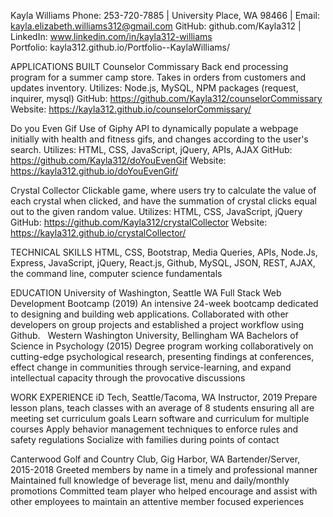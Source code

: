 Kayla Williams
Phone: 253-720-7885 | University Place, WA 98466 | Email: kayla.elizabeth.williams312@gmail.com
GitHub: github.com/Kayla312  |  LinkedIn: www.linkedin.com/in/kayla312-williams  
Portfolio: kayla312.github.io/Portfolio--KaylaWilliams/

APPLICATIONS BUILT
Counselor Commissary
Back end processing program for a summer camp store. Takes in orders from customers and updates inventory.
Utilizes: Node.js, MySQL, NPM packages (request, inquirer, mysql)
GitHub: https://github.com/Kayla312/counselorCommissary
Website: https://kayla312.github.io/counselorCommissary/

Do you Even Gif
Use of Giphy API to dynamically populate a webpage initially with health and fitness gifs, and changes according to the user's search. 
Utilizes: HTML, CSS, JavaScript, jQuery, APIs, AJAX
GitHub: https://github.com/Kayla312/doYouEvenGif
Website: https://kayla312.github.io/doYouEvenGif/

Crystal Collector
Clickable game, where users try to calculate the value of each crystal when clicked, and have the summation of crystal clicks equal out to the given random value.
Utilizes: HTML, CSS, JavaScript, jQuery
GitHub: https://github.com/Kayla312/crystalCollector
Website: https://kayla312.github.io/crystalCollector/


TECHNICAL SKILLS 
HTML, CSS, Bootstrap, Media Queries, APIs, Node.Js, Express, JavaScript, jQuery, React.js, Github, MySQL, JSON, REST, AJAX, the command line, computer science fundamentals

EDUCATION
University of Washington, Seattle WA
Full Stack Web Development Bootcamp (2019)
An intensive 24-week bootcamp dedicated to designing and building web applications. Collaborated with other developers on group projects and established a project workflow using Github.  
Western Washington University, Bellingham WA
Bachelors of Science in Psychology (2015)
Degree program working collaboratively on cutting-edge psychological research, presenting findings at conferences, effect change in communities through service-learning, and expand intellectual capacity through the provocative discussions

WORK EXPERIENCE
iD Tech, Seattle/Tacoma, WA
Instructor, 2019
Prepare lesson plans, teach classes with an average of 8 students ensuring all are meeting set curriculum goals
Learn software and curriculum for multiple courses
Apply behavior management techniques to enforce rules and safety regulations
Socialize with families during points of contact

Canterwood Golf and Country Club, Gig Harbor, WA
Bartender/Server, 2015-2018
Greeted members by name in a timely and professional manner
Maintained full knowledge of beverage list, menu and daily/monthly promotions
Committed team player who helped encourage and assist with other employees to maintain an attentive member focused experiences